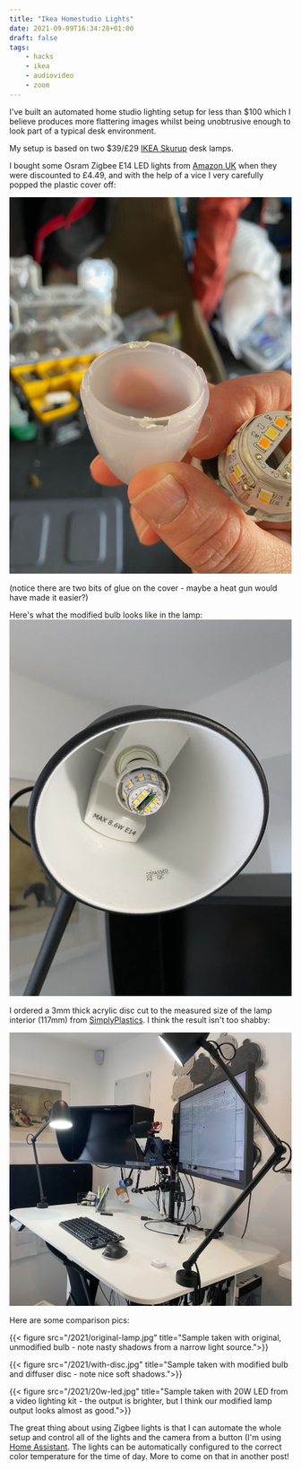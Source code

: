 ```yaml
---
title: "Ikea Homestudio Lights"
date: 2021-09-09T16:34:28+01:00
draft: false
tags:
    - hacks
    - ikea
    - audiovideo
    - zoom
---
```

I've built an automated home studio lighting setup for less than $100 which I believe produces more flattering images whilst being unobtrusive enough to look 
part of a typical desk environment.

My setup is based on two $39/£29 [IKEA Skurup](https://www.ikea.com/gb/en/p/skurup-work-wall-lamp-black-80471143/) desk lamps.

I bought some Osram Zigbee E14 LED lights from [Amazon UK](https://www.amazon.co.uk/gp/product/B0747VDHG3) when they were discounted to £4.49, and
with the help of a vice I very carefully popped the plastic cover off:

![Osram lamp with top cover off](/2021/IMG_4514.jpg)

(notice there are two bits of glue on the cover - maybe a heat gun would have made it easier?)

Here's what the modified bulb looks like in the lamp:
![Bulb in situ](/2021/no-cover.jpg)

I ordered a 3mm thick acrylic disc cut to the measured size of the lamp interior (117mm) from [SimplyPlastics](https://www.simplyplastics.com/catalog/discs/cast-acrylic-round-discs/led-light-diffusing-opal-acrylic-disc/c-24/c-93/p-962).  I think the result isn't too shabby:

![Ikea lamp with diffuser](/2021/finished-product.jpg)

Here are some comparison pics:

{{< figure src="/2021/original-lamp.jpg" title="Sample taken with original, unmodified bulb - note nasty shadows from a narrow light source.">}}

{{< figure src="/2021/with-disc.jpg" title="Sample taken with modified bulb and diffuser disc - note nice soft shadows.">}}

{{< figure src="/2021/20w-led.jpg" title="Sample taken with 20W LED from a video lighting kit - the output is brighter, but I think our modified lamp output looks almost as good.">}}  

The great thing about using Zigbee lights is that I can automate the whole setup and control all of the lights and the camera from a button (I'm using [Home Assistant](https://www.home-assistant.io/).  The lights can be automatically configured to the correct color temperature for the time of day.  More to come on that in another post!

